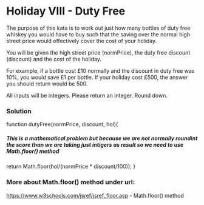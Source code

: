 # Holiday VIII - Duty Free

The purpose of this kata is to work out just how many bottles of duty free whiskey you would have to buy such that the saving over the normal high street price would effectively cover the cost of your holiday.

You will be given the high street price (normPrice), the duty free discount (discount) and the cost of the holiday.

For example, if a bottle cost £10 normally and the discount in duty free was 10%, you would save £1 per bottle. If your holiday cost £500, the answer you should return would be 500.

All inputs will be integers. Please return an integer. Round down.

### Solution

function dutyFree(normPrice, discount, hol){

##### This is a mathematical problem but because we are not normally roundint the score than we are taking just intigers as result so we need to use Math.floor() method

return Math.floor(hol/(normPrice \* discount/100));
}

### More about Math.floor() method under url:

https://www.w3schools.com/jsref/jsref_floor.asp - Math.floor() method
